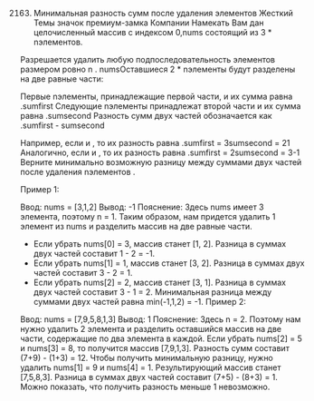 2163. Минимальная разность сумм после удаления элементов
Жесткий
Темы
значок премиум-замка
Компании
Намекать
Вам дан целочисленный массив с индексом 0,nums состоящий из 3 * nэлементов.

Разрешается удалить любую подпоследовательность элементов размером ровно n . numsОставшиеся 2 * nэлементы будут разделены на две равные части:

Первые nэлементы, принадлежащие первой части, и их сумма равна .sumfirst
Следующие nэлементы принадлежат второй части и их сумма равна .sumsecond
Разность сумм двух частей обозначается как .sumfirst - sumsecond

Например, если и , то их разность равна .sumfirst = 3sumsecond = 21
Аналогично, если и , то их разность равна .sumfirst = 2sumsecond = 3-1
Верните минимально возможную разницу между суммами двух частей после удаления nэлементов .

 

Пример 1:

Ввод: nums = [3,1,2]
 Вывод: -1
 Пояснение: Здесь nums имеет 3 элемента, поэтому n = 1.
Таким образом, нам придется удалить 1 элемент из nums и разделить массив на две равные части.
- Если убрать nums[0] = 3, массив станет [1, 2]. Разница в суммах двух частей составит 1 - 2 = -1.
- Если убрать nums[1] = 1, массив станет [3, 2]. Разница в суммах двух частей составит 3 - 2 = 1.
- Если убрать nums[2] = 2, массив станет [3, 1]. Разница в суммах двух частей составит 3 - 1 = 2.
Минимальная разница между суммами двух частей равна min(-1,1,2) = -1.
Пример 2:

Ввод: nums = [7,9,5,8,1,3]
 Вывод: 1
 Пояснение: Здесь n = 2. Поэтому нам нужно удалить 2 элемента и разделить оставшийся массив на две части, содержащие по два элемента в каждой.
Если убрать nums[2] = 5 и nums[3] = 8, то получится массив [7,9,1,3]. Разность сумм составит (7+9) - (1+3) = 12.
Чтобы получить минимальную разницу, нужно удалить nums[1] = 9 и nums[4] = 1. Результирующий массив станет [7,5,8,3]. Разница в суммах двух частей составит (7+5) - (8+3) = 1.
Можно показать, что получить разность меньше 1 невозможно.